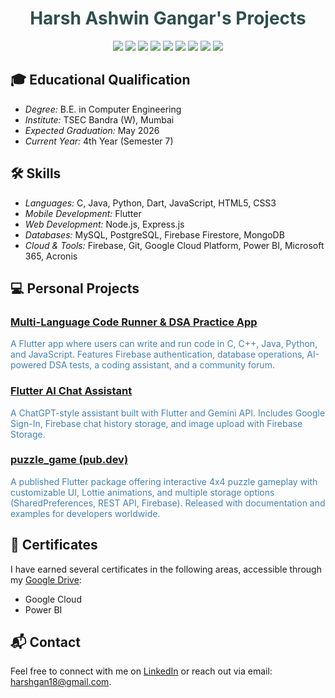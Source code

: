 <h1 align="center" style="color: #2F4F4F;">Harsh Ashwin Gangar's Projects</h1>

<p align="center">
  <img src="https://img.shields.io/badge/Flutter-02569B?style=for-the-badge&logo=flutter&logoColor=white"/>
  <img src="https://img.shields.io/badge/Dart-0175C2?style=for-the-badge&logo=dart&logoColor=white"/>
  <img src="https://img.shields.io/badge/Node.js-339933?style=for-the-badge&logo=nodedotjs&logoColor=white"/>
  <img src="https://img.shields.io/badge/Express.js-000000?style=for-the-badge&logo=express&logoColor=white"/>
  <img src="https://img.shields.io/badge/Firebase-FFCA28?style=for-the-badge&logo=firebase&logoColor=white"/>
  <img src="https://img.shields.io/badge/MongoDB-47A248?style=for-the-badge&logo=mongodb&logoColor=white"/>
  <img src="https://img.shields.io/badge/MySQL-4479A1?style=for-the-badge&logo=mysql&logoColor=white"/>
  <img src="https://img.shields.io/badge/PostgreSQL-4169E1?style=for-the-badge&logo=postgresql&logoColor=white"/>
  <img src="https://img.shields.io/badge/Git-F05032?style=for-the-badge&logo=git&logoColor=white"/>
</p>

## 🎓 Educational Qualification

- *Degree:* B.E. in Computer Engineering  
- *Institute:* TSEC Bandra (W), Mumbai  
- *Expected Graduation:* May 2026  
- *Current Year:* 4th Year (Semester 7)  

## 🛠 Skills

- *Languages:* C, Java, Python, Dart, JavaScript, HTML5, CSS3
- *Mobile Development:* Flutter  
- *Web Development:* Node.js, Express.js  
- *Databases:* MySQL, PostgreSQL, Firebase Firestore, MongoDB  
- *Cloud & Tools:* Firebase, Git, Google Cloud Platform, Power BI, Microsoft 365, Acronis  

## 💻 Personal Projects

### [Multi-Language Code Runner & DSA Practice App](https://github.com/HarshAshGangar/CodeAnywhere)
<p style="color: #4682B4;">A Flutter app where users can write and run code in C, C++, Java, Python, and JavaScript. Features Firebase authentication, database operations, AI-powered DSA tests, a coding assistant, and a community forum.</p>

### [Flutter AI Chat Assistant](https://github.com/HarshAshGangar/ChatBotAI)
<p style="color: #4682B4;">A ChatGPT-style assistant built with Flutter and Gemini API. Includes Google Sign-In, Firebase chat history storage, and image upload with Firebase Storage.</p>

### [puzzle_game (pub.dev)](https://github.com/HarshAshGangar/puzzle_game)
<p style="color: #4682B4;">A published Flutter package offering interactive 4x4 puzzle gameplay with customizable UI, Lottie animations, and multiple storage options (SharedPreferences, REST API, Firebase). Released with documentation and examples for developers worldwide.</p>

## 📜 Certificates

I have earned several certificates in the following areas, accessible through my [Google Drive](https://drive.google.com/drive/folders/1IM2ULt1NDVSW68LEULYWfUTMQqWPKFzK?usp=sharing):

- Google Cloud  
- Power BI  

## 📬 Contact

Feel free to connect with me on [LinkedIn](https://www.linkedin.com/in/harsh-gangar-b8a799327/) or reach out via email: <harshgan18@gmail.com>.
